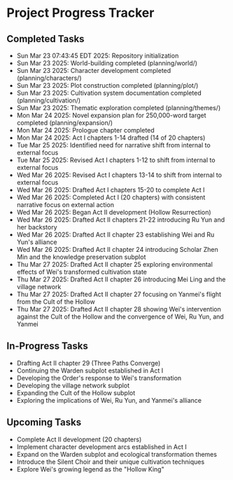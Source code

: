 # Project Progress Tracker

## Completed Tasks
- Sun Mar 23 07:43:45 EDT 2025: Repository initialization
- Sun Mar 23 2025: World-building completed (planning/world/)
- Sun Mar 23 2025: Character development completed (planning/characters/)
- Sun Mar 23 2025: Plot construction completed (planning/plot/)
- Sun Mar 23 2025: Cultivation system documentation completed (planning/cultivation/)
- Sun Mar 23 2025: Thematic exploration completed (planning/themes/)
- Mon Mar 24 2025: Novel expansion plan for 250,000-word target completed (planning/expansion/)
- Mon Mar 24 2025: Prologue chapter completed
- Mon Mar 24 2025: Act I chapters 1-14 drafted (14 of 20 chapters)
- Tue Mar 25 2025: Identified need for narrative shift from internal to external focus
- Tue Mar 25 2025: Revised Act I chapters 1-12 to shift from internal to external focus
- Wed Mar 26 2025: Revised Act I chapters 13-14 to shift from internal to external focus
- Wed Mar 26 2025: Drafted Act I chapters 15-20 to complete Act I
- Wed Mar 26 2025: Completed Act I (20 chapters) with consistent narrative focus on external action
- Wed Mar 26 2025: Began Act II development (Hollow Resurrection)
- Wed Mar 26 2025: Drafted Act II chapters 21-22 introducing Ru Yun and her backstory
- Wed Mar 26 2025: Drafted Act II chapter 23 establishing Wei and Ru Yun's alliance
- Wed Mar 26 2025: Drafted Act II chapter 24 introducing Scholar Zhen Min and the knowledge preservation subplot
- Thu Mar 27 2025: Drafted Act II chapter 25 exploring environmental effects of Wei's transformed cultivation state
- Thu Mar 27 2025: Drafted Act II chapter 26 introducing Mei Ling and the village network
- Thu Mar 27 2025: Drafted Act II chapter 27 focusing on Yanmei's flight from the Cult of the Hollow
- Thu Mar 27 2025: Drafted Act II chapter 28 showing Wei's intervention against the Cult of the Hollow and the convergence of Wei, Ru Yun, and Yanmei

## In-Progress Tasks
- Drafting Act II chapter 29 (Three Paths Converge)
- Continuing the Warden subplot established in Act I
- Developing the Order's response to Wei's transformation
- Developing the village network subplot
- Expanding the Cult of the Hollow subplot
- Exploring the implications of Wei, Ru Yun, and Yanmei's alliance

## Upcoming Tasks
- Complete Act II development (20 chapters)
- Implement character development arcs established in Act I
- Expand on the Warden subplot and ecological transformation themes
- Introduce the Silent Choir and their unique cultivation techniques
- Explore Wei's growing legend as the "Hollow King"
